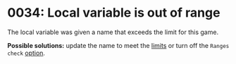# 0034: Local variable is out of range

The local variable was given a name that exceeds the limit for this game.

**Possible solutions:** update the name to meet the [limits](../../scm-documentation/gta-limits.md) or turn off the `Ranges check` [option](../../editor/options/general.md#ranges-check).
